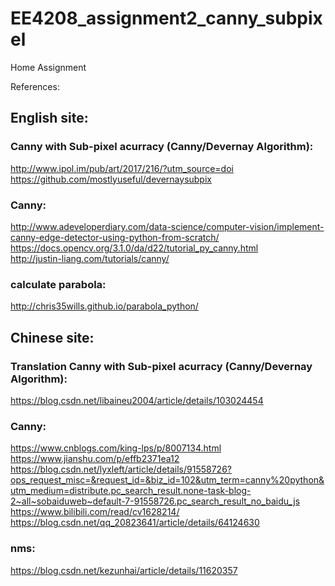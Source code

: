 # EE4208_assignment2_canny_subpixel  
Home Assignment  
  
References:  
## English site:  
### Canny with Sub-pixel acurracy (Canny/Devernay Algorithm):  
<http://www.ipol.im/pub/art/2017/216/?utm_source=doi>  
<https://github.com/mostlyuseful/devernaysubpix>  
### Canny:  
<http://www.adeveloperdiary.com/data-science/computer-vision/implement-canny-edge-detector-using-python-from-scratch/>  
<https://docs.opencv.org/3.1.0/da/d22/tutorial_py_canny.html>  
<http://justin-liang.com/tutorials/canny/>  
### calculate parabola:
<http://chris35wills.github.io/parabola_python/>  

## Chinese site: 
### Translation Canny with Sub-pixel acurracy (Canny/Devernay Algorithm):  
<https://blog.csdn.net/libaineu2004/article/details/103024454>  
### Canny: 
<https://www.cnblogs.com/king-lps/p/8007134.html>  
<https://www.jianshu.com/p/effb2371ea12>  
<https://blog.csdn.net/lyxleft/article/details/91558726?ops_request_misc=&request_id=&biz_id=102&utm_term=canny%20python&utm_medium=distribute.pc_search_result.none-task-blog-2~all~sobaiduweb~default-7-91558726.pc_search_result_no_baidu_js>  
<https://www.bilibili.com/read/cv1628214/>  
<https://blog.csdn.net/qq_20823641/article/details/64124630>  
### nms:  
<https://blog.csdn.net/kezunhai/article/details/11620357>
